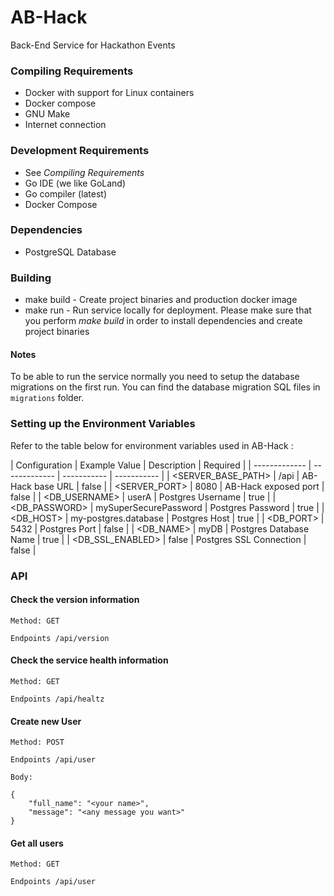 # AB-Hack
Back-End Service for Hackathon Events

### Compiling Requirements
* Docker with support for Linux containers
* Docker compose
* GNU Make
* Internet connection

### Development Requirements
* See _Compiling Requirements_
* Go IDE (we like GoLand)
* Go compiler (latest)
* Docker Compose

### Dependencies
* PostgreSQL Database

### Building
* make build - Create project binaries and production docker image
* make run - Run service locally for deployment. Please make sure that you perform _make build_ in order to install dependencies and create project binaries

#### Notes

To be able to run the service normally you need to setup the database migrations on the first run.
You can find the database migration SQL files in `migrations` folder.

### Setting up the Environment Variables
Refer to the table below for environment variables used in AB-Hack :

  | Configuration | Example Value | Description | Required |
      | ------------- | ------------- | ----------- | ----------- |
  | <SERVER_BASE_PATH> | /api | AB-Hack base URL | false |
  | <SERVER_PORT> | 8080 | AB-Hack exposed port | false |
  | <DB_USERNAME> | userA | Postgres Username | true |
  | <DB_PASSWORD> | mySuperSecurePassword | Postgres Password | true |
  | <DB_HOST> | my-postgres.database | Postgres Host | true |
  | <DB_PORT> | 5432 | Postgres Port | false |
  | <DB_NAME> | myDB | Postgres Database Name | true |
  | <DB_SSL_ENABLED> | false | Postgres SSL Connection | false |

### API
#### Check the version information
`Method: GET`

`Endpoints /api/version`
#### Check the service health information
`Method: GET`

`Endpoints /api/healtz`
#### Create new User
`Method: POST`

`Endpoints /api/user`

`Body:`
```
{
    "full_name": "<your name>",
    "message": "<any message you want>"
}
```
#### Get all users
`Method: GET`

`Endpoints /api/user`
